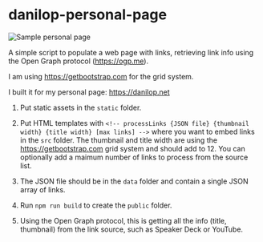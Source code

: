 # danilop-personal-page

![Sample personal page](https://danilop.s3.amazonaws.com/Images/danilop-personal-page.png)

A simple script to populate a web page with links, retrieving link info using the Open Graph protocol (https://ogp.me).

I am using https://getbootstrap.com for the grid system.

I built it for my personal page: https://danilop.net

1. Put static assets in the `static` folder.

2. Put HTML templates with `<!-- processLinks {JSON file} {thumbnail width} {title width} [max links] -->` where you want to embed links in the `src` folder. The thumbnail and title width are using the https://getbootstrap.com grid system and should add to 12. You can optionally add a maimum number of links to process from the source list.

3. The JSON file should be in the `data` folder and contain a single JSON array of links.

4. Run `npm run build` to create the `public` folder.

5. Using the Open Graph protocol, this is getting all the info (title, thumbnail) from the link source, such as Speaker Deck or YouTube.
